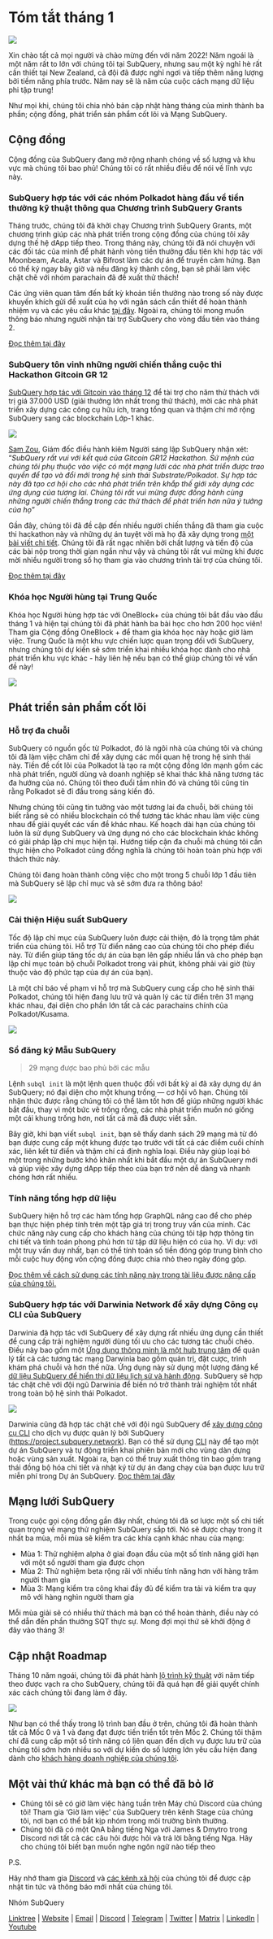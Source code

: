 # Tóm tắt tháng 1

![](https://miro.medium.com/max/1400/1*2IMAaY-YYyAdl7YfZqHTAg.png)

Xin chào tất cả mọi người và chào mừng đến với năm 2022! Năm ngoái là một năm rất to lớn với chúng tôi tại SubQuery, nhưng sau một kỳ nghỉ hè rất cần thiết tại New Zealand, cả đội đã được nghỉ ngơi và tiếp thêm năng lượng bởi tiềm năng phía trước. Năm nay sẽ là năm của cuộc cách mạng dữ liệu phi tập trung!

Như mọi khi, chúng tôi chia nhỏ bản cập nhật hàng tháng của mình thành ba phần; cộng đồng, phát triển sản phẩm cốt lõi và Mạng SubQuery.

## Cộng đồng

Cộng đồng của SubQuery đang mở rộng nhanh chóng về số lượng và khu vực mà chúng tôi bao phủ! Chúng tôi có rất nhiều điều để nói về lĩnh vực này.

### SubQuery hợp tác với các nhóm Polkadot hàng đầu về tiền thưởng kỹ thuật thông qua Chương trình SubQuery Grants

Tháng trước, chúng tôi đã khởi chạy Chương trình SubQuery Grants, một chương trình giúp các nhà phát triển trong cộng đồng của chúng tôi xây dựng thế hệ dApp tiếp theo. Trong tháng này, chúng tôi đã nói chuyện với các đối tác của mình để phát hành vòng tiền thưởng đầu tiên khi hợp tác với Moonbeam, Acala, Astar và Bifrost làm các dự án để truyền cảm hứng. Bạn có thể ký ngay bây giờ và nếu đăng ký thành công, bạn sẽ phải làm việc chặt chẽ với nhóm parachain đã đề xuất thử thách!

Các ứng viên quan tâm đến bất kỳ khoản tiền thưởng nào trong số này được khuyến khích gửi đề xuất của họ với ngân sách cần thiết để hoàn thành nhiệm vụ và các yêu cầu khác [tại đây](https://docs.google.com/forms/d/e/1FAIpQLSfmMazkebKwNTWThBkVGaxf2Bg8s4aWZ0ZhwiMCtc9kv4sJHQ/viewform). Ngoài ra, chúng tôi mong muốn thông báo nhưng người nhận tài trợ SubQuery cho vòng đầu tiên vào tháng 2.

[Đọc thêm tại đây](https://subquery.medium.com/subquery-partners-with-leading-polkadot-teams-on-technical-bounties-via-the-subquery-grants-d40453788435)

### SubQuery tôn vinh những người chiến thắng cuộc thi Hackathon Gitcoin GR 12

[SubQuery hợp tác với Gitcoin vào tháng 12](https://subquery.medium.com/subquery-announces-gitcoin-hackathon-16c9d18753a) để tài trợ cho năm thử thách với trị giá 37.000 USD (giải thưởng lớn nhất trong thử thách), mời các nhà phát triển xây dựng các công cụ hữu ích, trang tổng quan và thậm chí mở rộng SubQuery sang các blockchain Lớp-1 khác.

![](https://miro.medium.com/max/1400/1*BUq3ah1ULNnvLjqxv_vzlQ.png)

[Sam Zou](https://twitter.com/zoujialiu), Giám đốc điều hành kiêm Người sáng lập SubQuery nhận xét: “_SubQuery rất vui với kết quả của Gitcoin GR12 Hackathon. Sứ mệnh của chúng tôi phụ thuộc vào việc có một mạng lưới các nhà phát triển được trao quyền để tạo và đổi mới trong hệ sinh thái Substrate/Polkadot. Sự hợp tác này đã tạo cơ hội cho các nhà phát triển trên khắp thế giới xây dựng các ứng dụng của tương lai. Chúng tôi rất vui mừng được đồng hành cùng những người chiến thắng trong các thử thách để phát triển hơn nữa ý tưởng của họ_”

Gần đây, chúng tôi đã đề cập đến nhiều người chiến thắng đã tham gia cuộc thi hackathon này và những dự án tuyệt vời mà họ đã xây dựng trong [một bài viết chi tiết](https://subquery.medium.com/subquery-celebrates-winners-of-gitcoin-gr-12-hackathon-7486afaeab29). Chúng tôi đã rất ngạc nhiên bởi chất lượng và tiến độ của các bài nộp trong thời gian ngắn như vậy và chúng tôi rất vui mừng khi được mời nhiều người trong số họ tham gia vào chương trình tài trợ của chúng tôi.

[Đọc thêm tại đây](https://subquery.medium.com/subquery-celebrates-winners-of-gitcoin-gr-12-hackathon-7486afaeab29)

### Khóa học Người hùng tại Trung Quốc

Khóa học Người hùng hợp tác với OneBlock+ của chúng tôi bắt đầu vào đầu tháng 1 và hiện tại chúng tôi đã phát hành ba bài học cho hơn 200 học viên! Tham gia Cộng đồng OneBlock + để tham gia khóa học này hoặc giờ làm việc. Trung Quốc là một khu vực chiến lược quan trọng đối với SubQuery, nhưng chúng tôi dự kiến sẽ sớm triển khai nhiều khóa học dành cho nhà phát triển khu vực khác - hãy liên hệ nếu bạn có thể giúp chúng tôi về vấn đề này!

![](https://miro.medium.com/max/1400/1*_8N000hX1WBM79ZbFyhvYQ.png)

## Phát triển sản phẩm cốt lõi

### Hỗ trợ đa chuỗi

SubQuery có nguồn gốc từ Polkadot, đó là ngôi nhà của chúng tôi và chúng tôi đã làm việc chăm chỉ để xây dựng các mối quan hệ trong hệ sinh thái này. Tiền đề cốt lõi của Polkadot là tạo ra một cộng đồng lớn mạnh gồm các nhà phát triển, người dùng và doanh nghiệp sẽ khai thác khả năng tương tác đa hướng của nó. Chúng tôi theo đuổi tầm nhìn đó và chúng tôi cũng tin rằng Polkadot sẽ đi đầu trong sáng kiến đó.

Nhưng chúng tôi cũng tin tưởng vào một tương lai đa chuỗi, bởi chúng tôi biết rằng sẽ có nhiều blockchain có thể tương tác khác nhau làm việc cùng nhau để giải quyết các vấn đề khác nhau. Kế hoạch dài hạn của chúng tôi luôn là sử dụng SubQuery và ứng dụng nó cho các blockchain khác không có giải pháp lập chỉ mục hiện tại. Hướng tiếp cận đa chuỗi mà chúng tôi cần thực hiện cho Polkadot cũng đồng nghĩa là chúng tôi hoàn toàn phù hợp với thách thức này.

Chúng tôi đang hoàn thành công việc cho một trong 5 chuỗi lớp 1 đầu tiên mà SubQuery sẽ lập chỉ mục và sẽ sớm đưa ra thông báo!

![](https://miro.medium.com/max/1400/1*jD1n5MSjeatjiaF5hY-Wjg.png)

### Cải thiện Hiệu suất SubQuery

Tốc độ lập chỉ mục của SubQuery luôn được cải thiện, đó là trọng tâm phát triển của chúng tôi. Hỗ trợ Từ điển nâng cao của chúng tôi cho phép điều này. Từ điển giúp tăng tốc dự án của bạn lên gấp nhiều lần và cho phép bạn lập chỉ mục toàn bộ chuỗi Polkadot trong vài phút, không phải vài giờ (tùy thuộc vào độ phức tạp của dự án của bạn).

Là một chỉ báo về phạm vi hỗ trợ mà SubQuery cung cấp cho hệ sinh thái Polkadot, chúng tôi hiện đang lưu trữ và quản lý các từ điển trên 31 mạng khác nhau, đại diện cho phần lớn tất cả các parachains chính của Polkadot/Kusama.

![](https://miro.medium.com/max/1400/1*WeMY5WnWZ_jvllxidhycUA.png)

### Sổ đăng ký Mẫu SubQuery

> 29 mạng được bao phủ bởi các mẫu

Lệnh `subql init` là một lệnh quen thuộc đối với bất kỳ ai đã xây dựng dự án SubQuery; nó đại diện cho một khung trống — cơ hội vô hạn. Chúng tôi nhận thức được rằng chúng tôi có thể làm tốt hơn để giúp những người khác bắt đầu, thay vì một bức vẽ trống rỗng, các nhà phát triển muốn nó giống một cái khung trống hơn, nơi tất cả mã đã được viết sẵn.

Bây giờ, khi bạn viết `subql init`, bạn sẽ thấy danh sách 29 mạng mà từ đó bạn được cung cấp một khung được tạo trước với tất cả các điểm cuối chính xác, liên kết từ điển và thậm chí cả định nghĩa loại. Điều này giúp loại bỏ một trong những bước khó khăn nhất khi bắt đầu một dự án SubQuery mới và giúp việc xây dựng dApp tiếp theo của bạn trở nên dễ dàng và nhanh chóng hơn rất nhiều.

### Tính năng tổng hợp dữ liệu

SubQuery hiện hỗ trợ các hàm tổng hợp GraphQL nâng cao để cho phép bạn thực hiện phép tính trên một tập giá trị trong truy vấn của mình. Các chức năng này cung cấp cho khách hàng của chúng tôi tập hợp thông tin chi tiết và tính toán phong phú hơn từ tập dữ liệu hiện có của họ. Ví dụ: với một truy vấn duy nhất, bạn có thể tính toán số tiền đóng góp trung bình cho mỗi cuộc huy động vốn cộng đồng được chia nhỏ theo ngày đóng góp.

[Đọc thêm về cách sử dụng các tính năng này trong tài liệu được nâng cấp của chúng tôi.](https://doc.subquery.network/query/aggregate/)

### SubQuery hợp tác với Darwinia Network để xây dựng Công cụ CLI của SubQuery

Darwinia đã hợp tác với SubQuery để xây dựng rất nhiều ứng dụng cần thiết để cung cấp trải nghiệm người dùng tối ưu cho các tương tác chuỗi chéo. Điều này bao gồm một [Ứng dụng thông minh là một hub trung tâm](https://apps.darwinia.network/) để quản lý tất cả các tương tác mạng Darwinia bao gồm quản trị, đặt cược, trình khám phá chuỗi và hơn thế nữa. Ứng dụng này sử dụng một lượng đáng kể [dữ liệu SubQuery để hiển thị dữ liệu lịch sử và hành động](https://explorer.subquery.network/subquery/darwinia-network/smart-app-crab). SubQuery sẽ hợp tác chặt chẽ với đội ngũ Darwinia để biến nó trở thành trải nghiệm tốt nhất trong toàn bộ hệ sinh thái Polkadot.

![](https://miro.medium.com/max/1200/1*bL2Csj9qyamD7txAheCTIg.gif)

Darwinia cũng đã hợp tác chặt chẽ với đội ngũ SubQuery để [xây dựng công cụ CLI](https://github.com/fewensa/subquery-cli) cho dịch vụ được quản lý bởi SubQuery (https://project.subquery.network). Bạn có thể sử dụng [CLI](https://github.com/fewensa/subquery-cli) này để tạo một dự án SubQuery và tự động triển khai phiên bản mới cho vùng dàn dựng hoặc vùng sản xuất. Ngoài ra, bạn có thể truy xuất thông tin bao gồm trạng thái đồng bộ hóa chi tiết và nhật ký từ dự án đang chạy của bạn được lưu trữ miễn phí trong Dự án SubQuery. [Đọc thêm tại đây](https://subquery.medium.com/subquery-partners-with-darwinia-network-to-build-subquerys-cli-tool-903dc4c9ef66)

## Mạng lưới SubQuery

Trong cuộc gọi cộng đồng gần đây nhất, chúng tôi đã sơ lược một số chi tiết quan trọng về mạng thử nghiệm SubQuery sắp tới. Nó sẽ được chạy trong ít nhất ba mùa, mỗi mùa sẽ kiểm tra các khía cạnh khác nhau của mạng:

- Mùa 1: Thử nghiệm alpha ở giai đoạn đầu của một số tính năng giới hạn với một số người tham gia được chọn
- Mùa 2: Thử nghiệm beta rộng rãi với nhiều tính năng hơn với hàng trăm người tham gia
- Mùa 3: Mạng kiểm tra công khai đầy đủ để kiểm tra tải và kiểm tra quy mô với hàng nghìn người tham gia

Mỗi mùa giải sẽ có nhiều thử thách mà bạn có thể hoàn thành, điều này có thể dẫn đến phần thưởng SQT thực sự. Mong đợi mọi thứ sẽ khởi động ở đây vào tháng 3!

## Cập nhật Roadmap

Tháng 10 năm ngoái, chúng tôi đã phát hành [lộ trình kỹ thuật](https://blog.subquery.network/blogs/20211029-roadmap-october.html) với năm tiếp theo được vạch ra cho SubQuery, chúng tôi đã quá hạn để giải quyết chính xác cách chúng tôi đang làm ở đây.

![](https://miro.medium.com/max/1400/1*2a3SGrW-OG5pbw67jsavvw.jpeg)

Như bạn có thể thấy trong lộ trình ban đầu ở trên, chúng tôi đã hoàn thành tất cả Mốc 0 và 1 và đang đạt được tiến triển tốt trên Mốc 2. Chúng tôi thậm chí đã cung cấp một số tính năng có liên quan đến dịch vụ được lưu trữ của chúng tôi sớm hơn nhiều so với dự kiến do số lượng lớn yêu cầu hiện đang dành cho [khách hàng doanh nghiệp của chúng tôi](https://blog.subquery.network/blogs/20211228-enterprise-hosted.html).

## Một vài thứ khác mà bạn có thể đã bỏ lỡ

- Chúng tôi sẽ có giờ làm việc hàng tuần trên Máy chủ Discord của chúng tôi! Tham gia ‘Giờ làm việc’ của SubQuery trên kênh Stage của chúng tôi, nơi bạn có thể bắt kịp nhóm trong môi trường bình thường.
- Chúng tôi đã có một QnA bằng tiếng Nga với James & Dmytro trong Discord nơi tất cả các câu hỏi được hỏi và trả lời bằng tiếng Nga. Hãy cho chúng tôi biết bạn muốn nghe ngôn ngữ nào tiếp theo

P.S.

Hãy nhớ tham gia [Discord](https://discord.com/invite/subquery) và [các kênh xã hội](https://linktr.ee/subquerynetwork) của chúng tôi để được cập nhật tin tức và thông báo mới nhất của chúng tôi.

Nhóm SubQuery

[Linktree](https://linktr.ee/subquerynetwork) | [Website](https://subquery.network/) | [Email](hello@subquery.network) | [Discord](https://discord.com/invite/78zg8aBSMG) | [Telegram](https://t.me/subquerynetwork) | [Twitter](https://twitter.com/subquerynetwork) | [Matrix](https://matrix.to/#/#subquery:matrix.org) | [LinkedIn](https://www.linkedin.com/company/subquery) | [Youtube](https://www.youtube.com/channel/UCi1a6NUUjegcLHDFLr7CqLw)
